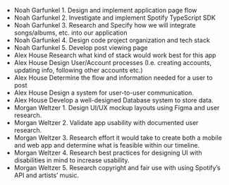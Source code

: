 - Noah Garfunkel 1. Design and implement application page flow
- Noah Garfunkel 2. Investigate and implement Spotify TypeScript SDK
- Noah Garfunkel 3. Research and Specify how we will integrate songs/albums, etc. into our application
- Noah Garfunkel 4. Design code project organization and tech stack 
- Noah Garfunkel 5. Develop post viewing page
- Alex House Research what kind of stack would work best for this app
- Alex House Design User/Account processes (I.e. creating accounts, updating info, following other accounts etc.)
- Alex House Determine the flow and information needed for a user to post
- Alex House Design a system for user-to-user communication.
- Alex House Develop a well-designed Database system to store data.
- Morgan Weltzer 1. Design UI/UX mockup layouts using Figma and user research.
- Morgan Weltzer 2. Validate app usability with documented user research.
- Morgan Weltzer 3. Research effort it would take to create both a mobile and web app and determine what is feasible within our timeline.
- Morgan Weltzer 4. Research best practices for designing UI with disabilities in mind to increase usability.
- Morgan Weltzer 5. Research copyright and fair use with using Spotify’s API and artists’ music.
